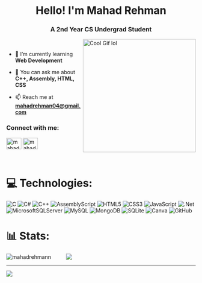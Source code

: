 <h1 align="center">Hello! I'm Mahad Rehman</h1>
<h3 align="center">A 2nd Year CS Undergrad Student</h3>

<img align="right" alt="Cool Gif lol" height="300" src="https://64.media.tumblr.com/d9ba01e37d6d828041b316d1ab716146/e45d5ed82ed0b527-6f/s640x960/7c3a61067f54e3bd7134b8f86494589cf60134be.gif">

<br>

- 🧱 I’m currently learning **Web Development**

- 💬 You can ask me about **C++, Assembly, HTML, CSS**

- 📫 Reach me at **mahadrehman04@gmail.com**

<h3 align="left">Connect with me:</h3>
<p align="left">
<a href="https://linkedin.com/in/mahad rehman" target="blank"><img align="center" src="https://raw.githubusercontent.com/rahuldkjain/github-profile-readme-generator/master/src/images/icons/Social/linked-in-alt.svg" alt="mahad rehman" height="30" width="40" /></a>
<a href="https://instagram.com/mahadurrani1" target="blank"><img align="center" src="https://raw.githubusercontent.com/rahuldkjain/github-profile-readme-generator/master/src/images/icons/Social/instagram.svg" alt="mahadurrani1" height="30" width="40" /></a>
</p>
<br>

# 💻 Technologies:
![C](https://img.shields.io/badge/c-%2300599C.svg?style=for-the-badge&logo=c&logoColor=white) ![C#](https://img.shields.io/badge/c%23-%23239120.svg?style=for-the-badge&logo=csharp&logoColor=white) ![C++](https://img.shields.io/badge/c++-%2300599C.svg?style=for-the-badge&logo=c%2B%2B&logoColor=white) ![AssemblyScript](https://img.shields.io/badge/assembly%20script-%23000000.svg?style=for-the-badge&logo=assemblyscript&logoColor=white) ![HTML5](https://img.shields.io/badge/html5-%23E34F26.svg?style=for-the-badge&logo=html5&logoColor=white) ![CSS3](https://img.shields.io/badge/css3-%231572B6.svg?style=for-the-badge&logo=css3&logoColor=white) ![JavaScript](https://img.shields.io/badge/javascript-%23323330.svg?style=for-the-badge&logo=javascript&logoColor=%23F7DF1E) ![.Net](https://img.shields.io/badge/.NET-5C2D91?style=for-the-badge&logo=.net&logoColor=white) ![MicrosoftSQLServer](https://img.shields.io/badge/Microsoft%20SQL%20Server-CC2927?style=for-the-badge&logo=microsoft%20sql%20server&logoColor=white) ![MySQL](https://img.shields.io/badge/mysql-4479A1.svg?style=for-the-badge&logo=mysql&logoColor=white) ![MongoDB](https://img.shields.io/badge/MongoDB-%234ea94b.svg?style=for-the-badge&logo=mongodb&logoColor=white) ![SQLite](https://img.shields.io/badge/sqlite-%2307405e.svg?style=for-the-badge&logo=sqlite&logoColor=white) ![Canva](https://img.shields.io/badge/Canva-%2300C4CC.svg?style=for-the-badge&logo=Canva&logoColor=white) ![GitHub](https://img.shields.io/badge/github-%23121011.svg?style=for-the-badge&logo=github&logoColor=white)

# 📊 Stats:
<p><img align="left" src="https://github-readme-stats.vercel.app/api/top-langs?username=mahadrehmann&show_icons=true&locale=en&theme=radical&layout=compact" style="margin-right: 40px;" alt="mahadrehmann" /></p>

![](https://github-readme-streak-stats.herokuapp.com/?user=mahadrehmann&theme=radical&hide_border=false)

---
[![](https://visitcount.itsvg.in/api?id=mahadrehmann&icon=0&color=0)](https://visitcount.itsvg.in)
